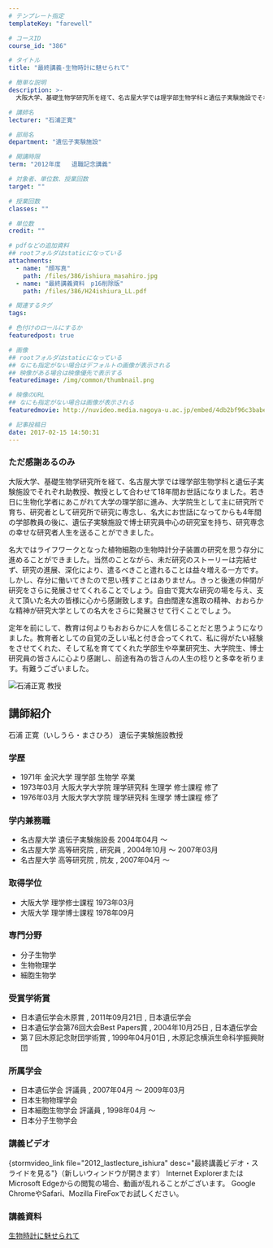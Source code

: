 ```yaml
---
# テンプレート指定
templateKey: "farewell"

# コースID
course_id: "386"

# タイトル
title: "最終講義-生物時計に魅せられて"

# 簡単な説明
description: >-
  大阪大学、基礎生物学研究所を経て、名古屋大学では理学部生物学科と遺伝子実験施設でそれぞれ助教授、教授として合わせて18年間お世話になりました。若き日に生物化学者にあこがれて大学の理学部に進み、大学...

# 講師名
lecturer: "石浦正寛"

# 部局名
department: "遺伝子実験施設"

# 開講時限
term: "2012年度	退職記念講義"

# 対象者、単位数、授業回数
target: ""

# 授業回数
classes: ""

# 単位数
credit: ""

# pdfなどの追加資料
## rootフォルダはstaticになっている
attachments: 
  - name: "顔写真" 
    path: /files/386/ishiura_masahiro.jpg
  - name: "最終講義資料　p16削除版" 
    path: /files/386/H24ishiura_LL.pdf

# 関連するタグ
tags:

# 色付けのロールにするか
featuredpost: true

# 画像
## rootフォルダはstaticになっている
## なにも指定がない場合はデフォルトの画像が表示される
## 映像がある場合は映像優先で表示する
featuredimage: /img/common/thumbnail.png

# 映像のURL
## なにも指定がない場合は画像が表示される
featuredmovie: http://nuvideo.media.nagoya-u.ac.jp/embed/4db2bf96c3babe1a2f7be46dc4a1d9c333091ef1

# 記事投稿日
date: 2017-02-15 14:50:31
---
```


### ただ感謝あるのみ

大阪大学、基礎生物学研究所を経て、名古屋大学では理学部生物学科と遺伝子実験施設でそれぞれ助教授、教授として合わせて18年間お世話になりました。若き日に生物化学者にあこがれて大学の理学部に進み、大学院生として主に研究所で育ち、研究者として研究所で研究に専念し、名大にお世話になってからも4年間の学部教員の後に、遺伝子実験施設で博士研究員中心の研究室を持ち、研究専念の幸せな研究者人生を送ることができました。

名大ではライフワークとなった植物細胞の生物時計分子装置の研究を思う存分に進めることができました。当然のことながら、未だ研究のストーリーは完結せず、研究の進展、深化により、遣るべきこと遣れることは益々増える一方です。 しかし、存分に働いてきたので思い残すことはありません。きっと後進の仲間が研究をさらに発展させてくれることでしょう。自由で寛大な研究の場を与え、支えて頂いた名大の皆様に心から感謝致します。自由闊達な進取の精神、おおらかな精神が研究大学としての名大をさらに発展させて行くことでしょう。

定年を前にして、教育は何よりもおおらかに人を信じることだと思うようになりました。教育者としての自覚の乏しい私と付き合ってくれて、私に得がたい経験をさせてくれた、そして私を育ててくれた学部生や卒業研究生、大学院生、博士研究員の皆さんに心より感謝し、前途有為の皆さんの人生の稔りと多幸を祈ります。有難うございました。

![石浦正寛 教授](/files/386/ishiura_masahiro.jpg) 
## 講師紹介

石浦 正寛（いしうら・まさひろ） 遺伝子実験施設教授

### 学歴

* 1971年 金沢大学 理学部 生物学 卒業
* 1973年03月 大阪大学大学院 理学研究科 生理学 修士課程 修了
* 1976年03月 大阪大学大学院 理学研究科 生理学 博士課程 修了

### 学内兼務職

* 名古屋大学 遺伝子実験施設長 2004年04月 〜
* 名古屋大学 高等研究院 , 研究員 , 2004年10月 〜 2007年03月
* 名古屋大学 高等研究院 , 院友 , 2007年04月 〜

### 取得学位

* 大阪大学 理学修士課程 1973年03月
* 大阪大学 理学博士課程 1978年09月

### 専門分野

* 分子生物学
* 生物物理学
* 細胞生物学

### 受賞学術賞

* 日本遺伝学会木原賞 , 2011年09月21日 , 日本遺伝学会
* 日本遺伝学会第76回大会Best Papers賞 , 2004年10月25日 , 日本遺伝学会
* 第７回木原記念財団学術賞 , 1999年04月01日 , 木原記念横浜生命科学振興財団

### 所属学会

* 日本遺伝学会 評議員 , 2007年04月 〜 2009年03月
* 日本生物物理学会
* 日本細胞生物学会 評議員 , 1998年04月 〜
* 日本分子生物学会

### 講義ビデオ

{stormvideo_link file="2012_lastlecture_ishiura" desc="最終講義ビデオ・スライドを見る"}（新しいウィンドウが開きます）
Internet ExplorerまたはMicrosoft Edgeからの閲覧の場合、動画が乱れることがございます。
Google ChromeやSafari、Mozilla FireFoxでお試しください。

### 講義資料

[生物時計に魅せられて](/files/386/H24ishiura_LL.pdf) 
